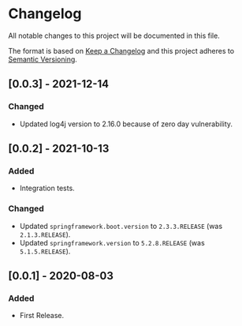 # Changelog
All notable changes to this project will be documented in this file.

The format is based on [Keep a Changelog](http://keepachangelog.com/en/1.0.0/) and this project adheres to [Semantic Versioning](http://semver.org/spec/v2.0.0.html).

## [0.0.3] - 2021-12-14
### Changed
* Updated log4j version to 2.16.0 because of zero day vulnerability.

## [0.0.2] - 2021-10-13
### Added
* Integration tests.

### Changed
* Updated `springframework.boot.version` to `2.3.3.RELEASE` (was `2.1.3.RELEASE`).
* Updated `springframework.version` to `5.2.8.RELEASE` (was `5.1.5.RELEASE`).

## [0.0.1] - 2020-08-03
### Added
* First Release.
